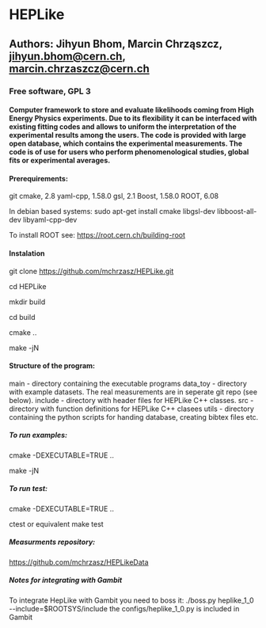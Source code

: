 # HEPLike 
## Authors: Jihyun Bhom, Marcin Chrząszcz, jihyun.bhom@cern.ch, marcin.chrzaszcz@cern.ch 
### Free software, GPL 3
#### Computer framework to store and evaluate likelihoods coming from High Energy Physics experiments. Due to its flexibility it can be interfaced with existing fitting codes and allows to uniform the interpretation of the experimental results among the users. The code is provided with large open database, which contains the experimental measurements. The code is of use for users who perform phenomenological studies, global fits or experimental averages. 

#### Prerequirements:
git
cmake, 2.8
yaml-cpp, 1.58.0
gsl, 2.1
Boost, 1.58.0
ROOT, 6.08

In debian based systems:
sudo apt-get install cmake libgsl-dev libboost-all-dev libyaml-cpp-dev

To install ROOT see:
https://root.cern.ch/building-root

#### Instalation
git clone  https://github.com/mchrzasz/HEPLike.git

cd HEPLike

mkdir build

cd build

cmake ..

make -jN

#### Structure of the program:

main - directory containing the executable programs
data_toy -  directory with example datasets. The real measurements are in seperate git repo (see below).
include - directory with header files for HEPLike C++ classes.
src - directory with function definitions for HEPLike C++ clasees
utils - directory containing the python scripts for handing database, creating bibtex files etc.


##### To run examples:
cmake -DEXECUTABLE=TRUE ..

make -jN

##### To run test:

cmake -DEXECUTABLE=TRUE ..

ctest
or equivalent
make test


##### Measurments repository:
https://github.com/mchrzasz/HEPLikeData


##### Notes for integrating with Gambit
To integrate HepLike with Gambit you need to boss it:
./boss.py heplike_1_0 --include=$ROOTSYS/include
the configs/heplike_1_0.py is included in Gambit

